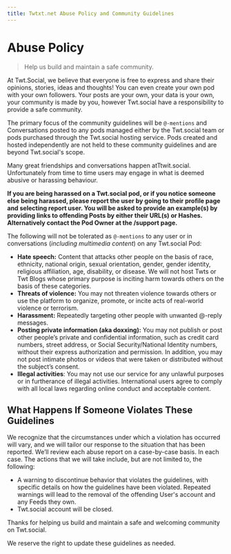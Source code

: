 ```yaml
---
title: Twtxt.net Abuse Policy and Community Guidelines
---
```


# Abuse Policy

>  Help us build and maintain a safe community.

At Twt.Social, we believe that everyone is free to express and share their opinions, stories, ideas and thoughts!  You can even create your own pod with your own followers. Your posts are your own, your data is your own, your community is made by you, however Twt.social have a responsibility to provide a safe community.

The primary focus of the community guidelines will be `@-mentions` and Conversations posted to any pods managed either by the Twt.social  team or pods purchased through the Twt.social hosting service. Pods created and hosted independently are not held to these community guidelines and are beyond Twt.social's scope.

Many great friendships and conversations happen atTtwit.social. Unfortunately from time to time users may engage in what is deemed abusive or harassing behaviour. 

**If you are being harassed on a Twt.social pod, or if you notice someone else being harassed, please report the user by going to their profile page and selecting report user. You will be asked to provide an example(s) by providing links to offending Posts by either their URL(s) or Hashes. Alternatively contact the Pod Owner at the /support page.**

The following will not be tolerated as `@-mentions` to any user or in conversations (_including multimedia content_) on any Twt.social Pod:

- **Hate speech:** Content that attacks other people on the basis of race, ethnicity, national origin, sexual orientation, gender, gender identity, religious affiliation, age, disability, or disease. We will not host Twts or Twt Blogs whose primary purpose is inciting harm towards others on the basis of these categories.
- **Threats of violence:** You may not threaten violence towards others or use the platform to organize, promote, or incite acts of real-world violence or terrorism.
- **Harassment:** Repeatedly targeting other people with unwanted @-reply messages.
- **Posting private information (aka doxxing):** You may not publish or post other people’s private and confidential information, such as credit card numbers, street address, or Social Security/National Identity numbers, without their express authorization and permission. In addition, you may not post intimate photos or videos that were taken or distributed without the subject’s consent.
- **Illegal activities**: You may not use our service for any unlawful purposes or in furtherance of illegal activities. International users agree to comply with all local laws regarding online conduct and acceptable content.

## What Happens If Someone Violates These Guidelines

We recognize that the circumstances under which a violation has occurred will vary, and we will tailor our response to the situation that has been reported. We’ll review each abuse report on a case-by-case basis. In each case. The actions that we will take include, but are not limited to, the following:

- A warning to discontinue behavior that violates the guidelines, with specific details on how the guidelines have been violated. Repeated warnings will lead to the removal of the offending User's account and any Feeds they own.
- Twt.social account will be closed.

Thanks for helping us build and maintain a safe and welcoming community on Twt.social.

We reserve the right to update these guidelines as needed.
